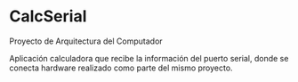 
CalcSerial
==========

Proyecto de Arquitectura del Computador

Aplicación calculadora que recibe la información del puerto serial, donde se conecta hardware realizado como parte del mismo proyecto.
